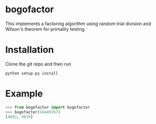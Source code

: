 # bogofactor
This implements a factoring algorithm using random trial division and Wilson's theorem for primality testing.

# Installation
Clone the git repo and then run
```
python setup.py install
```

# Example
```python
>>> from bogofactor import bogofactor
>>> bogofactor(16449767)
[4093, 4019]
```
